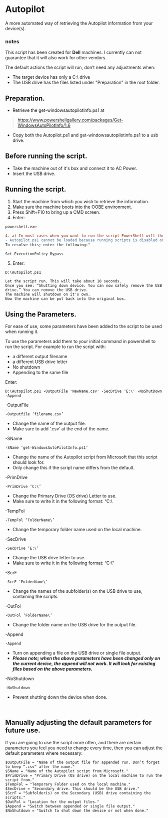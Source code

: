 # Autopilot
A more automated way of retrieving the Autopilot information from your device(s).

### notes
This script has been created for **Dell** machines. I currently can not guarantee that it will also work for other vendors.

The default actions the script will run, don’t need any adjustments when:
- The target device has only a C:\ drive
- The USB drive has the files listed under "Preparation" in the root folder.

## Preparation.
- Retrieve the get-windowsautopilotinfo.ps1 at
> https://www.powershellgallery.com/packages/Get-WindowsAutoPilotInfo/1.6

- Copy both the Autopilot.ps1 and get-windowsautopilotinfo.ps1 to a usb drive.
 
## Before running the script.
- Take the machine out of it's box and connect it to AC Power.
- Insert the USB drive.

## Running the script.
1.	Start the machine from which you wish to retrieve the information.
2.	Make sure the machine boots into the OOBE environment.
3.	Press Shift+F10 to bring up a CMD screen.
4.	Enter: 
```cmd
powershell.exe
```
```diff
4. a) In most cases when you want to run the script PowerShell will throw an error like the following: 
- Autopilot.ps1 cannot be loaded because running scripts is disabled on this system.
To resolve this; enter the following:"
```
```posh
Set-ExecutionPolicy Bypass 
```

5.	Enter: 
```posh
D:\Autopilot.ps1
```
```
Let the script run. This will take about 10 seconds. 
Once you see: “Shutting down device. You can now safely remove the USB drive.” You can remove the USB drive.
The machine will shutdown on it's own.
Now the machine can be put back into the original box.
```

## Using the Parameters.
For ease of use, some parameters have been added to the script to be used when running it.

To use the parameters add them to your initial command in powershell to run the script. For example to run the script with:
- a different output filename 
- a different USB drive letter
- No shutdown
- Appending to the same file

Enter:
```posh
D:\Autopilot.ps1 -OutputFile 'NewName.csv' -SecDrive 'E:\' -NoShutDown -Append
```

-OutputFile 
```posh
-Outputfile ‘filename.csv’
```
- Change the name of the output file. 
- Make sure to add ‘.csv’ at the end of the name.


-SName 
```posh
-SName ‘get-WindowsAutoPilotInfo.ps1’
```
- Change the name of the Autopilot script from Microsoft that this script should look for.
- Only change this if the script name differs from the default.


-PrimDrive 
```posh
-PrimDrive ‘C:\’
```
- Change the Primary Drive (OS drive) Letter to use.
- Make sure to write it in the following format:  “C:\


-TempFol 
```posh
-TempFol ‘FolderName\’
```
- Change the temporary folder name used on the local machine.

-SecDrive 
```posh
-SecDrive ‘E:\’
```
- Change the USB drive letter to use.
- Make sure to write it in the following format:  “C:\”


-ScrF 
```posh
-ScrF ‘FolderName\’
```
- Change the names of the subfolder(s) on the USB drive to use, containing the scripts.


-OutFol 
```posh
-OutFol ‘FolderName\’
```
- Change the folder name on the USB drive for the output file.


-Append 
```posh
-Append
```
- Turn on appending a file on the USB drive or single file output.
- ***Please note; when the above parameters have been changed only on the current device, the append will not work. It will look for existing files based on the above parameters.***


-NoShutdown 
```posh
-NoShutdown
```
- Prevent shutting down the device when done.


 
## Manually adjusting the default parameters for future use.

If you are going to use the script more often, and there are certain parameters you feel you need to change every time, then you can adjust the default parameters where necessary: 
 
```posh
$OutputFile = "Name of the output file for appended run. Don’t forget to keep “.csv” after the name."
$SName = "Name of the Autopilot script from Microsoft."
$PrimDrive = "Primary Drive (OS drive) on the local machine to run the script from."
$TempFol = "Temporary Folder used on the local machine."
$SecDrive = "Secondary drive. This should be the USB drive."
$ScrF = "Subfolder(s) on the Secondary (USB) drive containing the scripts."
$OutFol = "Location for the output files."
$Append = "Switch between appended or single file output."
$NoShutdown = "Switch to shut down the device or not when done."
